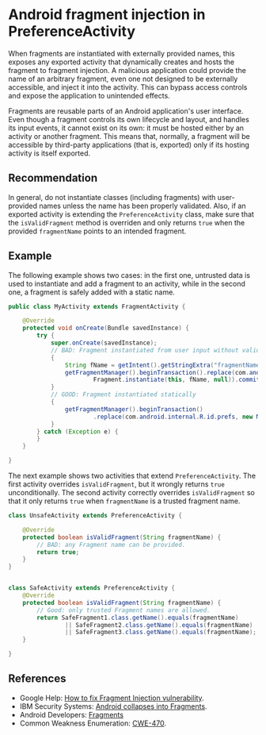 # Android fragment injection in PreferenceActivity
When fragments are instantiated with externally provided names, this exposes any exported activity that dynamically creates and hosts the fragment to fragment injection. A malicious application could provide the name of an arbitrary fragment, even one not designed to be externally accessible, and inject it into the activity. This can bypass access controls and expose the application to unintended effects.

Fragments are reusable parts of an Android application's user interface. Even though a fragment controls its own lifecycle and layout, and handles its input events, it cannot exist on its own: it must be hosted either by an activity or another fragment. This means that, normally, a fragment will be accessible by third-party applications (that is, exported) only if its hosting activity is itself exported.


## Recommendation
In general, do not instantiate classes (including fragments) with user-provided names unless the name has been properly validated. Also, if an exported activity is extending the `PreferenceActivity` class, make sure that the `isValidFragment` method is overriden and only returns `true` when the provided `fragmentName` points to an intended fragment.


## Example
The following example shows two cases: in the first one, untrusted data is used to instantiate and add a fragment to an activity, while in the second one, a fragment is safely added with a static name.


```java
public class MyActivity extends FragmentActivity {

    @Override
    protected void onCreate(Bundle savedInstance) {
        try {
            super.onCreate(savedInstance);
            // BAD: Fragment instantiated from user input without validation
            {
                String fName = getIntent().getStringExtra("fragmentName");
                getFragmentManager().beginTransaction().replace(com.android.internal.R.id.prefs,
                        Fragment.instantiate(this, fName, null)).commit();
            }
            // GOOD: Fragment instantiated statically
            {
                getFragmentManager().beginTransaction()
                        .replace(com.android.internal.R.id.prefs, new MyFragment()).commit();
            }
        } catch (Exception e) {
        }
    }

}

```
The next example shows two activities that extend `PreferenceActivity`. The first activity overrides `isValidFragment`, but it wrongly returns `true` unconditionally. The second activity correctly overrides `isValidFragment` so that it only returns `true` when `fragmentName` is a trusted fragment name.


```java
class UnsafeActivity extends PreferenceActivity {

    @Override
    protected boolean isValidFragment(String fragmentName) {
        // BAD: any Fragment name can be provided.
        return true;
    }
}


class SafeActivity extends PreferenceActivity {
    @Override
    protected boolean isValidFragment(String fragmentName) {
        // Good: only trusted Fragment names are allowed.
        return SafeFragment1.class.getName().equals(fragmentName)
                || SafeFragment2.class.getName().equals(fragmentName)
                || SafeFragment3.class.getName().equals(fragmentName);
    }

}


```

## References
* Google Help: [How to fix Fragment Injection vulnerability](https://support.google.com/faqs/answer/7188427?hl=en).
* IBM Security Systems: [Android collapses into Fragments](https://securityintelligence.com/wp-content/uploads/2013/12/android-collapses-into-fragments.pdf).
* Android Developers: [Fragments](https://developer.android.com/guide/fragments)
* Common Weakness Enumeration: [CWE-470](https://cwe.mitre.org/data/definitions/470.html).
